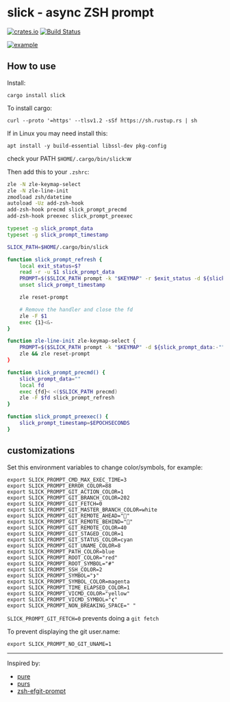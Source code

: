 # slick - async ZSH prompt

[![crates.io](https://img.shields.io/crates/v/slick.svg)](https://crates.io/crates/slick)
[![Build Status](https://github.com/nbari/slick/workflows/build/badge.svg)](https://github.com/nbari/slick/actions?query=workflow%3Abuild)


[![example](https://img.youtube.com/vi/ZFQ2bykpm6s/0.jpg)](https://www.youtube.com/watch?v=ZFQ2bykpm6s)

## How to use

Install:

    cargo install slick

To install cargo:

    curl --proto '=https' --tlsv1.2 -sSf https://sh.rustup.rs | sh

If in Linux you may need install this:

    apt install -y build-essential libssl-dev pkg-config

check your PATH `$HOME/.cargo/bin/slick`:w

Then add this to your `.zshrc`:

```sh
zle -N zle-keymap-select
zle -N zle-line-init
zmodload zsh/datetime
autoload -Uz add-zsh-hook
add-zsh-hook precmd slick_prompt_precmd
add-zsh-hook preexec slick_prompt_preexec

typeset -g slick_prompt_data
typeset -g slick_prompt_timestamp

SLICK_PATH=$HOME/.cargo/bin/slick

function slick_prompt_refresh {
    local exit_status=$?
    read -r -u $1 slick_prompt_data
    PROMPT=$($SLICK_PATH prompt -k "$KEYMAP" -r $exit_status -d ${slick_prompt_data:-""} -t ${slick_prompt_timestamp:-$EPOCHSECONDS})
    unset slick_prompt_timestamp

    zle reset-prompt

    # Remove the handler and close the fd
    zle -F $1
    exec {1}<&-
}

function zle-line-init zle-keymap-select {
    PROMPT=$($SLICK_PATH prompt -k "$KEYMAP" -d ${slick_prompt_data:-""})
    zle && zle reset-prompt
}

function slick_prompt_precmd() {
    slick_prompt_data=""
    local fd
    exec {fd}< <($SLICK_PATH precmd)
    zle -F $fd slick_prompt_refresh
}

function slick_prompt_preexec() {
    slick_prompt_timestamp=$EPOCHSECONDS
}
```

## customizations

Set this environment variables to change color/symbols, for example:

    export SLICK_PROMPT_CMD_MAX_EXEC_TIME=3
    export SLICK_PROMPT_ERROR_COLOR=88
    export SLICK_PROMPT_GIT_ACTION_COLOR=1
    export SLICK_PROMPT_GIT_BRANCH_COLOR=202
    export SLICK_PROMPT_GIT_FETCH=0
    export SLICK_PROMPT_GIT_MASTER_BRANCH_COLOR=white
    export SLICK_PROMPT_GIT_REMOTE_AHEAD=""
    export SLICK_PROMPT_GIT_REMOTE_BEHIND=""
    export SLICK_PROMPT_GIT_REMOTE_COLOR=40
    export SLICK_PROMPT_GIT_STAGED_COLOR=1
    export SLICK_PROMPT_GIT_STATUS_COLOR=cyan
    export SLICK_PROMPT_GIT_UNAME_COLOR=8
    export SLICK_PROMPT_PATH_COLOR=blue
    export SLICK_PROMPT_ROOT_COLOR="red"
    export SLICK_PROMPT_ROOT_SYMBOL="#"
    export SLICK_PROMPT_SSH_COLOR=2
    export SLICK_PROMPT_SYMBOL="❯"
    export SLICK_PROMPT_SYMBOL_COLOR=magenta
    export SLICK_PROMPT_TIME_ELAPSED_COLOR=1
    export SLICK_PROMPT_VICMD_COLOR="yellow"
    export SLICK_PROMPT_VICMD_SYMBOL="❮"
    export SLICK_PROMPT_NON_BREAKING_SPACE=" "


`SLICK_PROMPT_GIT_FETCH=0` prevents doing a `git fetch`

To prevent displaying the git user.name:

    export SLICK_PROMPT_NO_GIT_UNAME=1

___
Inspired by:

* [pure](https://github.com/sindresorhus/pure)
* [purs](https://github.com/xcambar/purs)
* [zsh-efgit-prompt](https://github.com/ericfreese/zsh-efgit-prompt)
